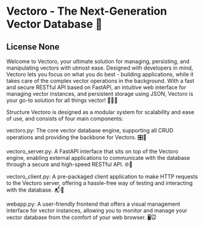 # Vectoro - The Next-Generation Vector Database 🚀

## License None

Welcome to Vectoro, your ultimate solution for managing, persisting, and manipulating vectors with utmost ease. Designed with developers in mind, Vectoro lets you focus on what you do best - building applications, while it takes care of the complex vector operations in the background. With a fast and secure RESTful API based on FastAPI, an intuitive web interface for managing vector instances, and persistent storage using JSON, Vectoro is your go-to solution for all things vector! 🚀👨‍💻

Structure
Vectoro is designed as a modular system for scalability and ease of use, and consists of four main components:

vectoro.py: The core vector database engine, supporting all CRUD operations and providing the backbone for Vectoro. 🎛️🔩

vectoro_server.py: A FastAPI interface that sits on top of the Vectoro engine, enabling external applications to communicate with the database through a secure and high-speed RESTful API. 🌐📡

vectoro_client.py: A pre-packaged client application to make HTTP requests to the Vectoro server, offering a hassle-free way of testing and interacting with the database. 📬🤖

webapp.py: A user-friendly frontend that offers a visual management interface for vector instances, allowing you to monitor and manage your vector database from the comfort of your web browser. 🖥️🐭